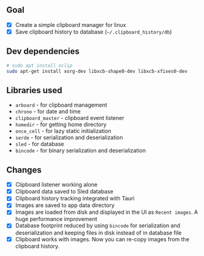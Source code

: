 ## Goal

- [x] Create a simple clipboard manager for linux
- [x] Save clipboard history to database (`~/.clipboard_history/db`)

## Dev dependencies

```bash
# sudo apt install xclip
sudo apt-get install xorg-dev libxcb-shape0-dev libxcb-xfixes0-dev
```

## Libraries used

- `arboard` - for clipboard management
- `chrono` - for date and time
- `clipboard_master` - clipboard event listener
- `homedir` - for getting home directory
- `once_cell` - for lazy static initialization
- `serde` - for serialization and deserialization
- `sled` - for database
- `bincode` - for binary serialization and deserialization

## Changes

- [x] Clipboard listener working alone
- [x] Clipboard data saved to Sled database
- [x] Clipboard history tracking integrated with Tauri
- [x] Images are saved to app data directory
- [x] Images are loaded from disk and displayed in the UI as `Recent images`. A huge performance improvement
- [x] Database footprint reduced by using `bincode` for serialization and deserialization and keeping files in disk instead of in database file
- [x] Clipboard works with images. Now you can re-copy images from the clipboard history.
